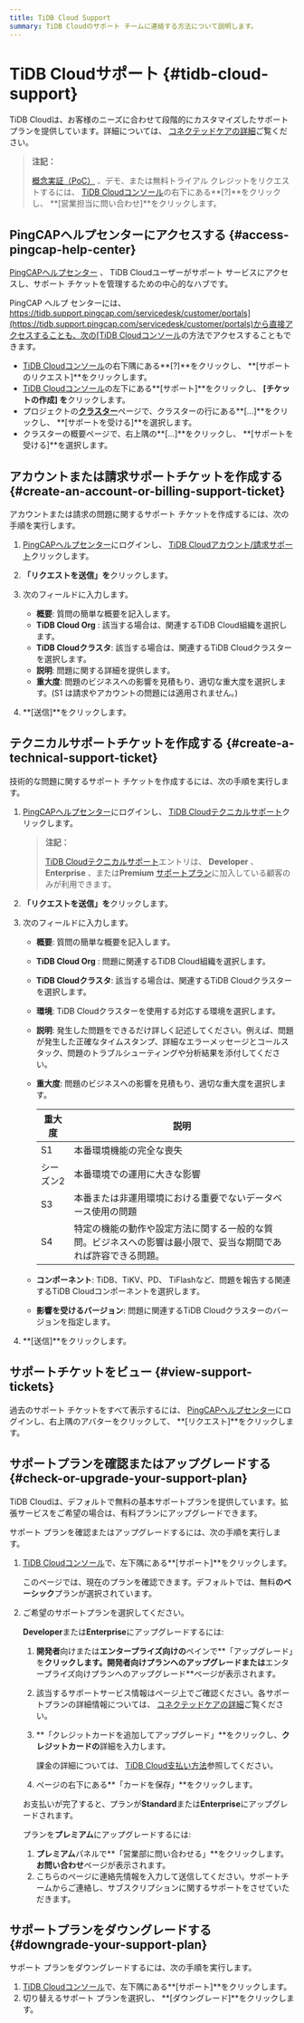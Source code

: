 ```yaml
---
title: TiDB Cloud Support
summary: TiDB Cloudのサポート チームに連絡する方法について説明します。
---
```


# TiDB Cloudサポート {#tidb-cloud-support}

TiDB Cloudは、お客様のニーズに合わせて段階的にカスタマイズしたサポートプランを提供しています。詳細については、 [コネクテッドケアの詳細](/tidb-cloud/connected-care-detail.md)ご覧ください。

> **注記：**
>
> [概念実証（PoC）](/tidb-cloud/tidb-cloud-poc.md) 、デモ、または無料トライアル クレジットをリクエストするには、 [TiDB Cloudコンソール](https://tidbcloud.com/)の右下にある**[?]**をクリックし、 **[営業担当に問い合わせ]**をクリックします。

## PingCAPヘルプセンターにアクセスする {#access-pingcap-help-center}

[PingCAPヘルプセンター](https://tidb.support.pingcap.com/servicedesk/customer/portals) 、 TiDB Cloudユーザーがサポート サービスにアクセスし、サポート チケットを管理するための中心的なハブです。

PingCAP ヘルプ センターには、 [https://tidb.support.pingcap.com/servicedesk/customer/portals](https://tidb.support.pingcap.com/servicedesk/customer/portals)から直接アクセスすることも、次の[TiDB Cloudコンソール](https://tidbcloud.com/)の方法でアクセスすることもできます。

-   [TiDB Cloudコンソール](https://tidbcloud.com/)の右下隅にある**[?]**をクリックし、 **[サポートのリクエスト]**をクリックします。
-   [TiDB Cloudコンソール](https://tidbcloud.com/)の左下にある**[サポート]**をクリックし、 **[チケットの作成] を**クリックします。
-   プロジェクトの[**クラスター**](https://tidbcloud.com/project/clusters)ページで、クラスターの行にある**[...]**をクリックし、 **[サポートを受ける]**を選択します。
-   クラスターの概要ページで、右上隅の**[...]**をクリックし、 **[サポートを受ける]**を選択します。

## アカウントまたは請求サポートチケットを作成する {#create-an-account-or-billing-support-ticket}

アカウントまたは請求の問題に関するサポート チケットを作成するには、次の手順を実行します。

1.  [PingCAPヘルプセンター](https://tidb.support.pingcap.com/servicedesk/customer/portals)にログインし、 [TiDB Cloudアカウント/請求サポート](https://tidb.support.pingcap.com/servicedesk/customer/portal/16)クリックします。

2.  **「リクエストを送信」を**クリックします。

3.  次のフィールドに入力します。

    -   **概要**: 質問の簡単な概要を記入します。
    -   **TiDB Cloud Org** : 該当する場合は、関連するTiDB Cloud組織を選択します。
    -   **TiDB Cloudクラスタ**: 該当する場合は、関連するTiDB Cloudクラスターを選択します。
    -   **説明**: 問題に関する詳細を提供します。
    -   **重大度**: 問題のビジネスへの影響を見積もり、適切な重大度を選択します。(S1 は請求やアカウントの問題には適用されません。)

4.  **[送信]**をクリックします。

## テクニカルサポートチケットを作成する {#create-a-technical-support-ticket}

技術的な問題に関するサポート チケットを作成するには、次の手順を実行します。

1.  [PingCAPヘルプセンター](https://tidb.support.pingcap.com/servicedesk/customer/portals)にログインし、 [TiDB Cloudテクニカルサポート](https://tidb.support.pingcap.com/servicedesk/customer/portal/6)クリックします。

    > **注記：**
    >
    > [TiDB Cloudテクニカルサポート](https://tidb.support.pingcap.com/servicedesk/customer/portal/6)エントリは、 **Developer** 、 **Enterprise** 、または**Premium** [サポートプラン](/tidb-cloud/connected-care-detail.md)に加入している顧客のみが利用できます。

2.  **「リクエストを送信」を**クリックします。

3.  次のフィールドに入力します。

    -   **概要**: 質問の簡単な概要を記入します。

    -   **TiDB Cloud Org** : 問題に関連するTiDB Cloud組織を選択します。

    -   **TiDB Cloudクラスタ**: 該当する場合は、関連するTiDB Cloudクラスターを選択します。

    -   **環境**: TiDB Cloudクラスターを使用する対応する環境を選択します。

    -   **説明**: 発生した問題をできるだけ詳しく記述してください。例えば、問題が発生した正確なタイムスタンプ、詳細なエラーメッセージとコールスタック、問題のトラブルシューティングや分析結果を添付してください。

    -   **重大度**: 問題のビジネスへの影響を見積もり、適切な重大度を選択します。

        | 重大度   | 説明                                                      |
        | ----- | ------------------------------------------------------- |
        | S1    | 本番環境機能の完全な喪失                                            |
        | シーズン2 | 本番環境での運用に大きな影響                                          |
        | S3    | 本番または非運用環境における重要でないデータベース使用の問題                          |
        | S4    | 特定の機能の動作や設定方法に関する一般的な質問。ビジネスへの影響は最小限で、妥当な期間であれば許容できる問題。 |

    -   **コンポーネント**: TiDB、TiKV、PD、 TiFlashなど、問題を報告する関連するTiDB Cloudコンポーネントを選択します。

    -   **影響を受けるバージョン**: 問題に関連するTiDB Cloudクラスターのバージョンを指定します。

4.  **[送信]**をクリックします。

## サポートチケットをビュー {#view-support-tickets}

過去のサポート チケットをすべて表示するには、 [PingCAPヘルプセンター](https://tidb.support.pingcap.com/servicedesk/customer/portals)にログインし、右上隅のアバターをクリックして、 **[リクエスト]**をクリックします。

## サポートプランを確認またはアップグレードする {#check-or-upgrade-your-support-plan}

TiDB Cloudは、デフォルトで無料の基本サポートプランを提供しています。拡張サービスをご希望の場合は、有料プランにアップグレードできます。

サポート プランを確認またはアップグレードするには、次の手順を実行します。

1.  [TiDB Cloudコンソール](https://tidbcloud.com/)で、左下隅にある**[サポート]**をクリックします。

    このページでは、現在のプランを確認できます。デフォルトでは、無料**のベーシック**プランが選択されています。

2.  ご希望のサポートプランを選択してください。

    <SimpleTab>
     <div label="Upgrade to Developer or Enterprise">

    **Developer**または**Enterprise**にアップグレードするには:

    1.  **開発者**向けまたは**エンタープライズ向けの**ペインで**「アップグレード」を**クリックします。**開発者向けプランへのアップグレード**または**エンタープライズ向けプランへのアップグレード**ページが表示されます。

    2.  該当するサポートサービス情報はページ上でご確認ください。各サポートプランの詳細情報については、 [コネクテッドケアの詳細](/tidb-cloud/connected-care-detail.md)ご覧ください。

    3.  **「クレジットカードを追加してアップグレード」**をクリックし、**クレジットカードの**詳細を入力します。

        課金の詳細については、 [TiDB Cloud支払い方法](/tidb-cloud/tidb-cloud-billing.md#payment-method)参照してください。

    4.  ページの右下にある**「カードを保存」**をクリックします。

    お支払いが完了すると、プランが**Standard**または**Enterprise**にアップグレードされます。

    </div>
     <div label="Upgrade to Premium">

    プランを**プレミアム**にアップグレードするには:

    1.  **プレミアム**パネルで**「営業部に問い合わせる」**をクリックします。**お問い合わせ**ページが表示されます。
    2.  こちらのページに連絡先情報を入力して送信してください。サポートチームからご連絡し、サブスクリプションに関するサポートをさせていただきます。

    </div>
     </SimpleTab>

## サポートプランをダウングレードする {#downgrade-your-support-plan}

サポート プランをダウングレードするには、次の手順を実行します。

1.  [TiDB Cloudコンソール](https://tidbcloud.com/)で、左下隅にある**[サポート]**をクリックします。
2.  切り替えるサポート プランを選択し、 **[ダウングレード]**をクリックします。
